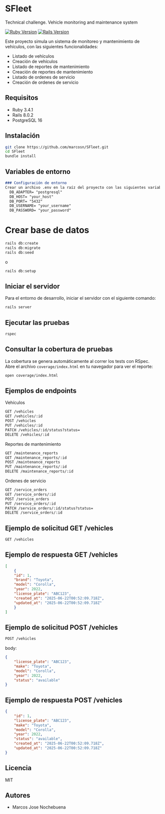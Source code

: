 # SFleet
Technical challenge. Vehicle monitoring and maintenance system

[![Ruby Version](https://img.shields.io/badge/ruby-3.4.1-blue)](https://www.ruby-lang.org/en/downloads/)
[![Rails Version](https://img.shields.io/badge/rails-8.0.2-blue)](https://rubyonrails.org/)

Este proyecto simula un sistema de monitoreo y mantenimiento de vehículos, con las siguientes funcionalidades:

- Listado de vehículos
- Creación de vehículos
- Listado de reportes de mantenimiento
- Creación de reportes de mantenimiento
- Listado de ordenes de servicio
- Creación de ordenes de servicio

## Requisitos

- Ruby 3.4.1
- Rails 8.0.2
- PostgreSQL 16

## Instalación

```bash
git clone https://github.com/marcosn/SFleet.git
cd SFleet
bundle install
```
## Variables de entorno
```markdown
### Configuración de entorno
Crear un archivo .env en la raíz del proyecto con las siguientes variables:
  DB_ADAPTER= "postgresql"
  DB_HOST= "your_host"
  DB_PORT= "5432"
  DB_USERNAME= "your_username"
  DB_PASSWORD= "your_password"
```

# Crear base de datos
```bash
rails db:create
rails db:migrate
rails db:seed
```
o
```bash
rails db:setup
```

## Iniciar el servidor
Para el entorno de desarrollo, iniciar el servidor con el siguiente comando:
```bash
rails server
```
## Ejecutar las pruebas
```bash
rspec
```
## Consultar la cobertura de pruebas
La cobertura se genera automáticamente al correr los tests con RSpec.
Abre el archivo `coverage/index.html` en tu navegador para ver el reporte:

```bash
open coverage/index.html
```
## Ejemplos de endpoints
Vehículos
```markdown
GET /vehicles
GET /vehicles/:id
POST /vehicles
PUT /vehicles/:id
PATCH /vehicles/:id/status?status=
DELETE /vehicles/:id
```

Reportes de mantenimiento
```markdown
GET /maintenance_reports
GET /maintenance_reports/:id
POST /maintenance_reports
PUT /maintenance_reports/:id
DELETE /maintenance_reports/:id
```
Ordenes de servicio
```markdown
GET /service_orders
GET /service_orders/:id
POST /service_orders
PUT /service_orders/:id
PATCH /service_orders/:id/status?status=
DELETE /service_orders/:id
```

## Ejemplo de solicitud GET /vehicles
```bash
GET /vehicles
```

## Ejemplo de respuesta GET /vehicles
```json
[
    {
    "id": 1,
    "brand": "Toyota",
    "model": "Corolla",
    "year": 2022,
    "license_plate": "ABC123",
    "created_at": "2025-06-22T00:52:09.718Z",
    "updated_at": "2025-06-22T00:52:09.718Z"
    }
]
```

## Ejemplo de solicitud POST /vehicles
```bash
POST /vehicles
```
body:
```json
{
    "license_plate": "ABC123",
    "make": "Toyota",
    "model": "Corolla",
    "year": 2022,
    "status": "available"
}
```

## Ejemplo de respuesta POST /vehicles
```json
{
    "id": 1,
    "license_plate": "ABC123",
    "make": "Toyota",
    "model": "Corolla",
    "year": 2022,
    "status": "available",
    "created_at": "2025-06-22T00:52:09.718Z",
    "updated_at": "2025-06-22T00:52:09.718Z"
}
```

## Licencia
MIT

## Autores
- Marcos Jose Nochebuena
